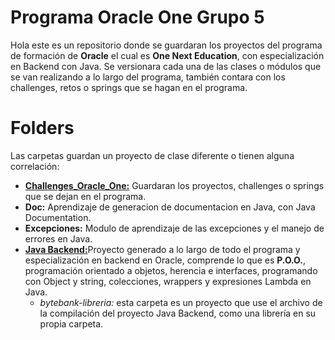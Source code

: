 # Programa Oracle One Grupo 5

Hola este es un repositorio donde se guardaran los proyectos del programa de formación de **Oracle** el cual es **One Next Education**, con especialización en Backend con Java. Se versionara cada una de las clases o módulos que se van realizando a lo largo del programa, también contara con los challenges, retos o springs que se hagan  en el programa.


# Folders
Las carpetas guardan un proyecto de clase diferente o tienen alguna correlación:

- [**Challenges_Oracle_One:**](https://github.com/SebastianTuquerrezG/OracleOne/tree/master/Challenges_Oracle_ONE/co.com.encriptadorTexto) Guardaran los proyectos, challenges o springs que se dejan en el programa.
- **Doc:** Aprendizaje de generacion de documentacion en Java, con Java Documentation.
- **Excepciones:** Modulo de aprendizaje de las excepciones y el manejo de errores en Java.
- [**Java Backend:**](https://github.com/SebastianTuquerrezG/OracleOne/tree/master/Java%20Backend/src/co/com/bytebank)Proyecto generado a lo largo de todo el programa y especialización en backend en Oracle, comprende lo que es **P.O.O.**, programación orientado a objetos, herencia e interfaces, programando con Object y string, colecciones, wrappers y expresiones Lambda en Java.
	- *bytebank-libreria:* esta carpeta es un proyecto que use el archivo de la compilación del proyecto Java Backend, como una librería en su propia carpeta.
